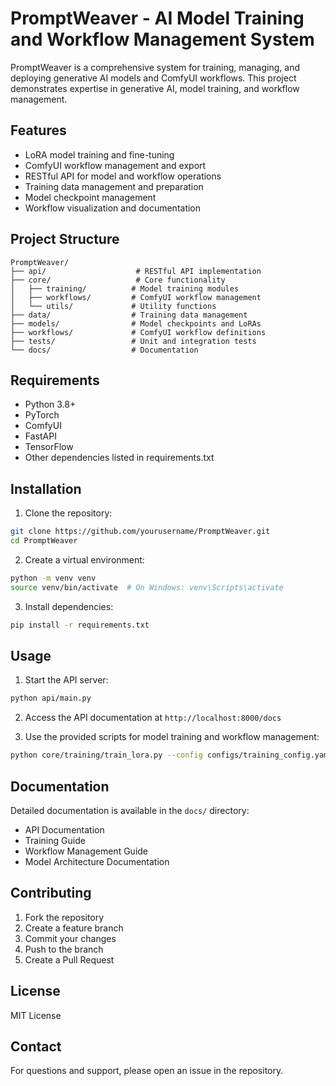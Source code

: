 # PromptWeaver - AI Model Training and Workflow Management System

PromptWeaver is a comprehensive system for training, managing, and deploying generative AI models and ComfyUI workflows. This project demonstrates expertise in generative AI, model training, and workflow management.

## Features

- LoRA model training and fine-tuning
- ComfyUI workflow management and export
- RESTful API for model and workflow operations
- Training data management and preparation
- Model checkpoint management
- Workflow visualization and documentation

## Project Structure

```
PromptWeaver/
├── api/                    # RESTful API implementation
├── core/                   # Core functionality
│   ├── training/          # Model training modules
│   ├── workflows/         # ComfyUI workflow management
│   └── utils/             # Utility functions
├── data/                  # Training data management
├── models/                # Model checkpoints and LoRAs
├── workflows/             # ComfyUI workflow definitions
├── tests/                 # Unit and integration tests
└── docs/                  # Documentation
```

## Requirements

- Python 3.8+
- PyTorch
- ComfyUI
- FastAPI
- TensorFlow
- Other dependencies listed in requirements.txt

## Installation

1. Clone the repository:
```bash
git clone https://github.com/yourusername/PromptWeaver.git
cd PromptWeaver
```

2. Create a virtual environment:
```bash
python -m venv venv
source venv/bin/activate  # On Windows: venv\Scripts\activate
```

3. Install dependencies:
```bash
pip install -r requirements.txt
```

## Usage

1. Start the API server:
```bash
python api/main.py
```

2. Access the API documentation at `http://localhost:8000/docs`

3. Use the provided scripts for model training and workflow management:
```bash
python core/training/train_lora.py --config configs/training_config.yaml
```

## Documentation

Detailed documentation is available in the `docs/` directory:
- API Documentation
- Training Guide
- Workflow Management Guide
- Model Architecture Documentation

## Contributing

1. Fork the repository
2. Create a feature branch
3. Commit your changes
4. Push to the branch
5. Create a Pull Request

## License

MIT License

## Contact

For questions and support, please open an issue in the repository.